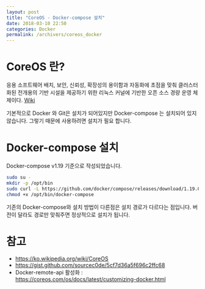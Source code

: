```yaml
---
layout: post
title: "CoreOS - Docker-compose 설치"
date: 2018-03-10 22:50
categories: Docker
permalink: /archivers/coreos_docker
---
```

# CoreOS 란?
응용 소프트웨어 배치, 보안, 신뢰성, 확장성의 용이함과 자동화에 초점을 맞춰 클러스터화된 전개용의 기반 시설을 제공하기 위한 리눅스 커널에 기반한 오픈 소스 경량 운영 체제이다. [Wiki](https://ko.wikipedia.org/wiki/CoreOS)


기본적으로 Docker 와 Git은 설치가 되어있지만 Docker-compose 는 설치되어 있지 않습니다. 그렇기 때문에 사용하려면 설치가 필요 합니다.

# Docker-compose 설치
Docker-compose v1.19 기준으로 작성되었습니다.
```bash
sudo su -
mkdir -p /opt/bin
sudo curl -L https://github.com/docker/compose/releases/download/1.19.0/docker-compose-`uname -s`-`uname -m` -o /opt/bin/docker-compose
chmod +x /opt/bin/docker-compose
```

기존의 Docker-compose와 설치 방법이 다른점은 설치 경로가 다르다는 점입니다.
버전이 달라도 경로만 맞춰주면 정상적으로 설치가 됩니다.

# 참고
* https://ko.wikipedia.org/wiki/CoreOS
* https://gist.github.com/sourcec0de/5cf7d36a5f696c2ffc68
* Docker-remote-api 활성화 : https://coreos.com/os/docs/latest/customizing-docker.html